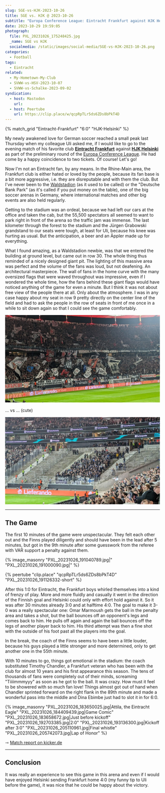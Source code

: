 ```yaml
---
slug: SGE-vs-HJK-2023-10-26
title: SGE vs. HJK @ 2023-10-26
subtitle: "Europa Conference League: Eintracht Frankfurt against HJK Helsinki"
date: 2023-10-29 19:59:05
photograph:
  file: PXL_20231026_175248425.jpg
  _name: SGE vs HJK
  socialmedia: /static/images/social-media/SGE-vs-HJK-2023-10-26.png
categories:
  - Football
tags:
  - Eintracht
related:
  - My-Hometown-My-Club
  - SVWW-vs-HSV-2023-10-07
  - SVWW-vs-Schalke-2023-09-02
syndication:
  - host: Mastodon
    url: 
  - host: Peertube
    url: https://clip.place/w/qcpRpTLr5ds6ZDs8bPkT4D
---
```


{% match_grid "Eintracht-Frankfurt" "6:0" "HJK-Helsinki" %}

My newly awakened love for German soccer reached a small peak last Thursday when my colleague Uli asked me, if I would like to go to the evening match of his favorite club [**Eintracht Frankfurt**](https://en.wikipedia.org/wiki/Eintracht_Frankfurt) against [**HJK Helsinki**](https://en.wikipedia.org/wiki/Helsingin_Jalkapalloklubi) as part of the preliminary round of the [Europa Conference League](https://en.wikipedia.org/wiki/UEFA_Europa_Conference_League). He had come by a happy coincidence to two tickets. Of course! Let's go!

Now I'm not an Eintracht fan, by any means. In the Rhine-Main area, the Frankfurt club is either hated or loved by the people, because its fan base is a bit more aggressive, i.e. they are disreputable and with them the club. But I've never been to the [Waldstadion](https://de.wikipedia.org/wiki/Waldstadion) (as it used to be called) or the "Deutsche Bank Park" (as it's called if you put money on the table), one of the big soccer arenas in Germany, where international matches and other big events are also held regularly.

<!-- more -->

Getting to the stadium was an ordeal, because we had left our cars at the office and taken the cab, but the 55,500 spectators all seemed to want to park right in front of the arena so the traffic jam was immense. The last kilometer through the forest to the stadium and the Jürgen Grabowski grandstand to our seats were tough, at least for Uli, because his knee was hurting as usual. But the anticipation, a beer and an Äppler made up for everything.

What I found amazing, as a Waldstadion newbie, was that we entered the building at ground level, but came out in row 30. The whole thing thus reminded of a nicely designed giant pit. The lighting of this massive area was perfect and the volume of the fans was loud, but not deafening. An architectural masterpiece. The wall of fans in the home curve with the many oversized flags that were waved throughout was impressive, even if I wondered the whole time, how the fans behind these giant flags would have noticed anything of the game for even a minute. But I think it was not about free view of the people there at all. Only about the atmosphere. I was in any case happy about my seat in row 9 pretty directly on the center line of the field and had to ask the people in the row of seats in front of me once in a while to sit down again so that I could see the game comfortably.

![Fan Block of Eintracht Frankfurt](SGE-vs-HJK-2023-10-26/PXL_20231026_185610309.jpg)

... vs ... (cute)

![Fan Block of HJK Helsinki](SGE-vs-HJK-2023-10-26/PXL_20231026_185615213.jpg)

---

## The Game

The first 10 minutes of the game were unspectacular. They felt each other out and the Finns played diligently and should have been in the lead after 5 minutes, but got in the 9th minute after some guesswork from the referee with VAR support a penalty against them. 

{% image_masonry
  "PXL_20231026_191040789.jpg|"
  "PXL_20231026_191000090.jpg|"
%}

{% peertube "clip.place" "qcpRpTLr5ds6ZDs8bPkT4D" "PXL_20231026_191126332-short" %}

After this 1:0 for Eintracht, the Frankfurt boys whirled themselves into a kind of frenzy of play. More and more fluidly and casually it went in the direction of the Finnish goal and Helsinki could only with effort hold against it. So it was after 30 minutes already 3:0 and at halftime 4:0. The goal to make it 3-0 was a really spectacular one: Omar Marmoush gets the ball in the penalty area and takes a shot, but the ball bounces off an opponent's legs and comes back to him. He pulls off again and again the ball bounces off the legs of another player back to him. His third attempt was then a fine shot with the outside of his foot past all the players into the goal.

In the break, the coach of the Finns seems to have been a little louder, because his guys played a little stronger and more determined, only to get another one in the 55th minute.

With 10 minutes to go, things got emotional in the stadium: the coach substituted Timothy Chandler, a Frankfurt veteran who has been with the club for almost 10 years and his first appearance this season. The tens of thousands of fans were completely out of their minds, screaming "Tiiiimmmyyy" as soon as he got to the ball. It was crazy. How must it feel to be showered with so much fan love! Things almost got out of hand when Chandler sprinted forward on the right flank in the 89th minute and made a wonderful pass into the middle and Dina Ebimbe just had to slot it in for 6:0.

{% image_masonry
  "PXL_20231026_183650025.jpg|Attila, the Eintracht Eagle"
  "PXL_20231026_184409439.jpg|Game Comic"
  "PXL_20231026_183658672.jpg|Just before kickoff"
  "PXL_20231026_192703385.jpg|2:0"
  "PXL_20231026_193136300.jpg|Kickoff after 3:0"
  "PXL_20231026_205110961.jpg|Final whistle"
  "PXL_20231026_205742073.jpg|Lap of Honor"
%}

&#x21FE;&nbsp;[Match report on kicker.de](https://www.kicker.de/frankfurt-gegen-hjk-helsinki-2023-europa-conference-league-4890631/spielbericht)

---

## Conclusion

It was really an experience to see this game in this arena and even if I would have enjoyed Helsinki sending Frankfurt home 4:0 (my funny tip to Uli before the game), it was nice that he could be happy about the victory.

